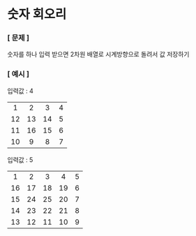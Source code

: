 # 숫자 회오리

### [ 문제 ]

숫자를 하나 입력 받으면 2차원 배열로 시계방향으로 돌려서 값 저장하기

### [ 예시 ]

입력값 : 4

|||||
|:---:|:---:|:---:|:---:|
|1|2|3|4|
|12|13|14|5|
|11|16|15|6|
|10|9|8|7|


입력값 : 5

||||||
|:---:|:---:|:---:|:---:|:---:|
|1|2|3|4|5|
|16|17|18|19|6|
|15|24|25|20|7|
|14|23|22|21|8|
|13|12|11|10|9|